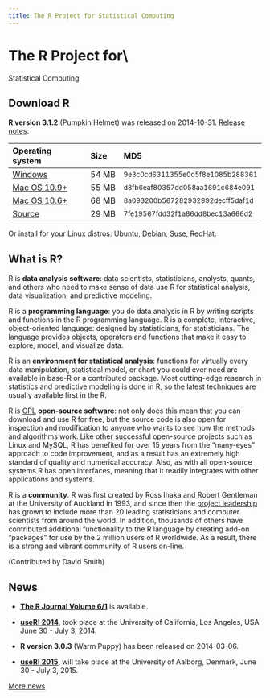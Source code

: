 ```yaml
---
title: The R Project for Statistical Computing
---
```


# The R Project for\
Statistical Computing

## Download R 

**R version 3.1.2** (Pumpkin Helmet) was released on 2014-10-31. [Release notes](http://cran.rstudio.com/src/base/NEWS.html).

<table class="table table-hover">
<thead>
<tr class="header">
<th align="left">Operating system</th>
<th align="left">Size</th>
<th align="left">MD5</th>
</tr>
</thead>
<tbody>
<tr class="odd">
<td align="left"><a href="http://cran.rstudio.com/bin/windows/base/R-3.1.2-win.exe">Windows</a></td>
<td align="left">54&nbsp;<span class="initialism">MB</span></td>
<td align="left"><small>9e3c0cd6311355e0d5f8e1085b288361</small></td>
</tr>
<tr class="even">
<td align="left"><a href="http://cran.rstudio.com/bin/macosx/R-3.1.2-mavericks.pkg">Mac OS 10.9+</a></td>
<td align="left">55&nbsp;<span class="initialism">MB</span></td>
<td align="left"><small>d8fb6eaf80357dd058aa1691c684e091</small></td>
</tr>
<tr class="odd">
<td align="left"><a href="http://cran.rstudio.com/bin/macosx/R-3.1.2-snowleopard.pkg">Mac OS 10.6+</a></td>
<td align="left">68&nbsp;<span class="initialism">MB</span></td>
<td align="left"><small>8a093200b567282932992decff5daf1d</small></td>
</tr>
<tr class="even">
<td align="left"><a href="http://cran.rstudio.com/src/base/R-3/R-3.1.2.tar.gz">Source</a></td>
<td align="left">29&nbsp;<span class="initialism">MB</span></td>
<td align="left"><small>7fe19567fdd32f1a86dd8bec13a666d2</small></td>
</tr>
</table>

Or install for your Linux distros: [Ubuntu](http://cran.rstudio.com/bin/linux/ubuntu/README.html), [Debian](http://cran.rstudio.com/bin/linux/debian/README.html), [Suse](http://cran.rstudio.com/bin/linux/suse/README.html), [RedHat](http://cran.rstudio.com/bin/linux/redhat/README).

## What is R?

R is **data analysis software**: data scientists, statisticians, analysts, quants, and others who need to make sense of data use R for statistical analysis, data visualization, and predictive modeling.

R is a **programming language**: you do data analysis in R by writing scripts and functions in the R programming language. R is a complete, interactive, object-oriented language: designed by statisticians, for statisticians. The language provides objects, operators and functions that make it easy to explore, model, and visualize data.

R is an **environment for statistical analysis**: functions for virtually every data manipulation, statistical model, or chart you could ever need are available in base-R or a contributed package. Most cutting-edge research in statistics and predictive modeling is done in R, so the latest techniques are usually available first in the R.

R is [GPL](COPYING) **open-source software**: not only does this mean that you can download and use R for free, but the source code is also open for inspection and modification to anyone who wants to see how the methods and algorithms work. Like other successful open-source projects such as Linux and MySQL, R has benefited for over 15 years from the “many-eyes” approach to code improvement, and as a result has an extremely high standard of quality and numerical accuracy. Also, as with all open-source systems R has open interfaces, meaning that it readily integrates with other applications and systems. 

R is a **community**. R was first created by Ross Ihaka and Robert Gentleman at the University of Auckland in 1993, and since then the [project leadership](contributors.html) has grown to include more than 20 leading statisticians and computer scientists from around the world. In addition, thousands of others have contributed additional functionality to the R language by creating add-on “packages” for use by the 2 million users of R worldwide. As a result, there is a strong and vibrant community of R users on-line.

(Contributed by David Smith)

## News

-   [**The R Journal Volume 6/1**](http://journal.r-project.org) is available.

-   [**useR! 2014**](http://www.r-project.org/useR-2014), took place at
    the University of California, Los Angeles, USA June 30 - July 3,
    2014.

-   **R version 3.0.3** (Warm Puppy) has been released on 2014-03-06.

-   [**useR! 2015**](http://www.r-project.org/useR-2015), will take
    place at the University of Aalborg, Denmark, June 30 - July 3, 2015.

[More news](/news.html)
